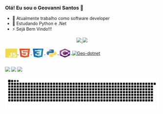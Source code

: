 ###  Olá! Eu sou o Geovanni Santos 👋


- 🔭 Atualmente trabalho como software developer 
- 🌱 Estudando Python e .Net
- ⚡ Sejá Bem Vindo!!!


<div align="center">
  <a href="https://github.com/GeovanniSantos1">
  <img height="180em" src="https://github-readme-stats.vercel.app/api?username=GeovanniSantos1&show_icons=true&theme=dracula&include_all_commits=true&count_private=true"/>
  <img height="180em" src="https://github-readme-stats.vercel.app/api/top-langs/?username=GeovanniSantos1&layout=compact&langs_count=7&theme=dracula"/>
</div>

  <div style="display: inline_block"><br>
  <img align="center" alt="Geo-Js" height="30" width="40" src="https://raw.githubusercontent.com/devicons/devicon/master/icons/javascript/javascript-plain.svg">
  <img align="center" alt="Geo-HTML" height="30" width="40" src="https://raw.githubusercontent.com/devicons/devicon/master/icons/html5/html5-original.svg">
  <img align="center" alt="Geo-CSS" height="30" width="40" src="https://raw.githubusercontent.com/devicons/devicon/master/icons/css3/css3-original.svg">
  <img align="center" alt="Geo-Python" height="30" width="40" src="https://raw.githubusercontent.com/devicons/devicon/master/icons/python/python-original.svg">
  <img align="center" alt="Geo-Csharp" height="30" width="40" src="https://raw.githubusercontent.com/devicons/devicon/master/icons/csharp/csharp-original.svg">
  <img align="center" alt="Geo-dotnet" height="30" width="40" src="https://cdn.jsdelivr.net/gh/devicons/devicon/icons/dotnetcore/dotnetcore-plain.svg">
    


</div>
  
  ##
  
  <div> 
 <a href="https://discord.gg/841309442854879242" target="_blank"><img src="https://img.shields.io/badge/Discord-7289DA?style=for-the-badge&logo=discord&logoColor=white" target="_blank"></a> 
  <a href = "mailto:geovanni.oliveira@ivoryit.com.br"><img src="https://img.shields.io/badge/-Gmail-%23333?style=for-the-badge&logo=gmail&logoColor=white" target="_blank"></a>
  <a href="https://www.linkedin.com/in/geovanni-santos-de-oliveira-986243140/" target="_blank"><img src="https://img.shields.io/badge/-LinkedIn-%230077B5?style=for-the-badge&logo=linkedin&logoColor=white" target="_blank"></a> 
 
  ![Snake animation](https://github.com/GeovanniSantos1/GeovanniSantos1/blob/output/github-contribution-grid-snake.svg)
    
</div>
